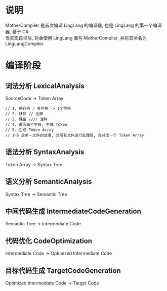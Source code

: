 # 说明
MotherCompiler 是首次编译 LingLang 的编译器, 也是 LingLang 的第一个编译器, 基于 C#.  
当实现自举后, 将会使用 LingLang 重写 MotherCompiler, 并将其命名为 LingLangCompiler.

# 编译阶段
## 词法分析 LexicalAnalysis
SourceCode -> Token Array
```
// 1. 换行符 / 多空格 -> 1个空格
// 2. 移除 // 注释
// 3. 保留 //// 注释
// 4. 遍历每个字符, 生成 Token
// 5. 生成 Token Array
// 1~5 是单一文件的处理, 对所有文件进行处理后, 合并成一个 Token Array
```

## 语法分析 SyntaxAnalysis
Token Array -> Syntax Tree

## 语义分析 SemanticAnalysis
Syntax Tree -> Semantic Tree

## 中间代码生成 IntermediateCodeGeneration
Semantic Tree -> Intermediate Code

## 代码优化 CodeOptimization
Intermediate Code -> Optimized Intermediate Code

## 目标代码生成 TargetCodeGeneration
Optimized Intermediate Code -> Target Code

